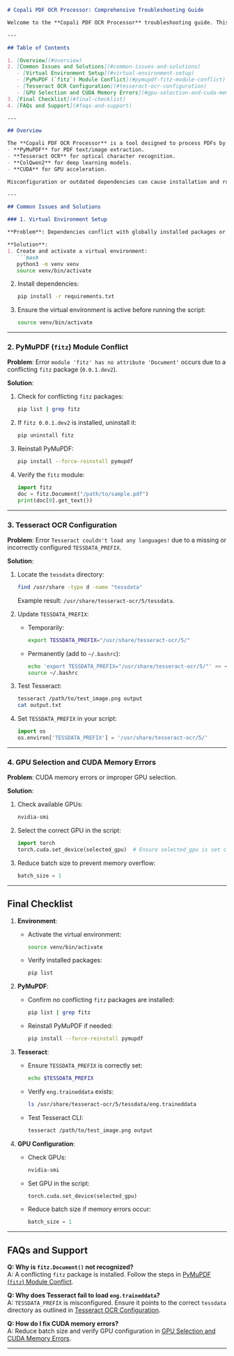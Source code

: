 ```markdown
# Copali PDF OCR Processor: Comprehensive Troubleshooting Guide

Welcome to the **Copali PDF OCR Processor** troubleshooting guide. This document consolidates all debugging steps and solutions for issues encountered during installation and runtime. Follow this guide to ensure a smooth setup and operation of the processor.

---

## Table of Contents

1. [Overview](#overview)
2. [Common Issues and Solutions](#common-issues-and-solutions)
   - [Virtual Environment Setup](#virtual-environment-setup)
   - [PyMuPDF (`fitz`) Module Conflict](#pymupdf-fitz-module-conflict)
   - [Tesseract OCR Configuration](#tesseract-ocr-configuration)
   - [GPU Selection and CUDA Memory Errors](#gpu-selection-and-cuda-memory-errors)
3. [Final Checklist](#final-checklist)
4. [FAQs and Support](#faqs-and-support)

---

## Overview

The **Copali PDF OCR Processor** is a tool designed to process PDFs by extracting text and images using advanced OCR and deep learning techniques. It leverages:
- **PyMuPDF** for PDF text/image extraction.
- **Tesseract OCR** for optical character recognition.
- **ColQwen2** for deep learning models.
- **CUDA** for GPU acceleration.

Misconfiguration or outdated dependencies can cause installation and runtime issues. This guide addresses these problems systematically.

---

## Common Issues and Solutions

### 1. Virtual Environment Setup

**Problem**: Dependencies conflict with globally installed packages or the environment is not activated.

**Solution**:
1. Create and activate a virtual environment:
   ```bash
   python3 -m venv venv
   source venv/bin/activate
   ```
2. Install dependencies:
   ```bash
   pip install -r requirements.txt
   ```
3. Ensure the virtual environment is active before running the script:
   ```bash
   source venv/bin/activate
   ```

---

### 2. PyMuPDF (`fitz`) Module Conflict

**Problem**: Error `module 'fitz' has no attribute 'Document'` occurs due to a conflicting `fitz` package (`0.0.1.dev2`).

**Solution**:
1. Check for conflicting `fitz` packages:
   ```bash
   pip list | grep fitz
   ```
2. If `fitz 0.0.1.dev2` is installed, uninstall it:
   ```bash
   pip uninstall fitz
   ```
3. Reinstall PyMuPDF:
   ```bash
   pip install --force-reinstall pymupdf
   ```
4. Verify the `fitz` module:
   ```python
   import fitz
   doc = fitz.Document("/path/to/sample.pdf")
   print(doc[0].get_text())
   ```

---

### 3. Tesseract OCR Configuration

**Problem**: Error `Tesseract couldn't load any languages!` due to a missing or incorrectly configured `TESSDATA_PREFIX`.

**Solution**:
1. Locate the `tessdata` directory:
   ```bash
   find /usr/share -type d -name "tessdata"
   ```
   Example result: `/usr/share/tesseract-ocr/5/tessdata`.

2. Update `TESSDATA_PREFIX`:
   - Temporarily:
     ```bash
     export TESSDATA_PREFIX="/usr/share/tesseract-ocr/5/"
     ```
   - Permanently (add to `~/.bashrc`):
     ```bash
     echo 'export TESSDATA_PREFIX="/usr/share/tesseract-ocr/5/"' >> ~/.bashrc
     source ~/.bashrc
     ```

3. Test Tesseract:
   ```bash
   tesseract /path/to/test_image.png output
   cat output.txt
   ```

4. Set `TESSDATA_PREFIX` in your script:
   ```python
   import os
   os.environ['TESSDATA_PREFIX'] = '/usr/share/tesseract-ocr/5/'
   ```

---

### 4. GPU Selection and CUDA Memory Errors

**Problem**: CUDA memory errors or improper GPU selection.

**Solution**:
1. Check available GPUs:
   ```bash
   nvidia-smi
   ```
2. Select the correct GPU in the script:
   ```python
   import torch
   torch.cuda.set_device(selected_gpu)  # Ensure selected_gpu is set correctly
   ```
3. Reduce batch size to prevent memory overflow:
   ```python
   batch_size = 1
   ```

---

## Final Checklist

1. **Environment**:
   - Activate the virtual environment:
     ```bash
     source venv/bin/activate
     ```
   - Verify installed packages:
     ```bash
     pip list
     ```

2. **PyMuPDF**:
   - Confirm no conflicting `fitz` packages are installed:
     ```bash
     pip list | grep fitz
     ```
   - Reinstall PyMuPDF if needed:
     ```bash
     pip install --force-reinstall pymupdf
     ```

3. **Tesseract**:
   - Ensure `TESSDATA_PREFIX` is correctly set:
     ```bash
     echo $TESSDATA_PREFIX
     ```
   - Verify `eng.traineddata` exists:
     ```bash
     ls /usr/share/tesseract-ocr/5/tessdata/eng.traineddata
     ```
   - Test Tesseract CLI:
     ```bash
     tesseract /path/to/test_image.png output
     ```

4. **GPU Configuration**:
   - Check GPUs:
     ```bash
     nvidia-smi
     ```
   - Set GPU in the script:
     ```python
     torch.cuda.set_device(selected_gpu)
     ```
   - Reduce batch size if memory errors occur:
     ```python
     batch_size = 1
     ```

---

## FAQs and Support

**Q: Why is `fitz.Document()` not recognized?**  
A: A conflicting `fitz` package is installed. Follow the steps in [PyMuPDF (`fitz`) Module Conflict](#pymupdf-fitz-module-conflict).

**Q: Why does Tesseract fail to load `eng.traineddata`?**  
A: `TESSDATA_PREFIX` is misconfigured. Ensure it points to the correct `tessdata` directory as outlined in [Tesseract OCR Configuration](#tesseract-ocr-configuration).

**Q: How do I fix CUDA memory errors?**  
A: Reduce batch size and verify GPU configuration in [GPU Selection and CUDA Memory Errors](#gpu-selection-and-cuda-memory-errors).

---
